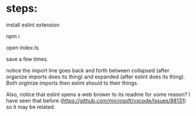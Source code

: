 # steps:

install eslint extension

npm i

open index.ts

save a few times.

notice the import line goes back and forth between collapsed (after organize imports does its thing) and expanded (after eslint does its thing). Both orginize imports then eslint should to their things.

Also, notice that eslint opens a web brower to its readme for some reason? I have seen that before (https://github.com/microsoft/vscode/issues/88131) so it may be related.